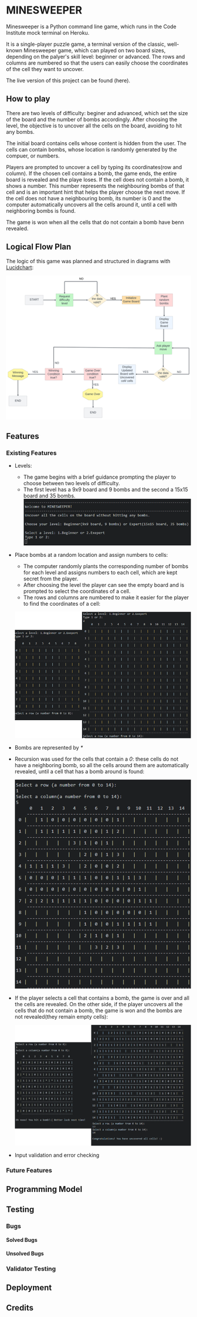 # MINESWEEPER
Minesweeper is a Python command line game, which runs in the Code Institute mock terminal on Heroku.

It is a single-player puzzle game, a terminal version of the classic, well-known Minesweeper game, which can played on two board sizes,
depending on the palyer's skill level: beginner or advanced. The rows and columns are numbered so that the users
can easily choose the coordinates of the cell they want to uncover.

The live version of this project can be found (here).

## How to play

There are two levels of difficulty: beginer and advanced, which set the size of the board and the number of bombs accordingly.
After choosing the level, the objective is to uncover all the cells on the board, avoiding to hit any bombs.

The initial board contains cells whose content is hidden from the user.
The cells can contain bombs, whose location is randomly generated by the compuer, or numbers.

Players are prompted to uncover a cell by typing its coordinates(row and column). If the chosen cell contains a bomb, the game ends, the entire board is revealed and the playe loses. If the cell does not contain a bomb, it shows a number. This number represents the neighbouring bombs of that cell and is an important hint that helps the player choose the next move. If the cell does not have a neighbouring bomb, its number is 0 and the computer automatically uncovers all the cells around it, until a cell with neighboring bombs is found.

The game is won when all the cells that do not contain a bomb have benn revealed.


## Logical Flow Plan

The logic of this game was planned and structured in diagrams with [Lucidchart](https://www.lucidchart.com/pages/):

![Lucidchart](assets/images/lucidchart.png)

## Features
### Existing Features

- Levels:
    - The game begins with a brief guidance prompting the player to choose between two levels of difficulty.
    - The first level has a 9x9 board and 9 bombs and the second a 15x15 board and 35 bombs.
    ![Levels](assets/images/levels.png)

- Place bombs at a random location and assign numbers to cells:
    - The computer randomly plants the corresponding number of bombs for each level and assigns numbers to each cell, which are kept secret from the player.
    - After choosing the level the player can see the empty board and is prompted to select the coordinates of a cell.
    - The rows and columns are numbered to make it easier for the player to find the coordinates of a cell:

    ![Initial empty board](assets/images/empty_board.png) 

- Bombs are represented by _*_
- Recursion was used for the cells that contain a _0_: these cells do not have a neighboring bomb, so all the cells around them are automatically revealed, until a cell that has a bomb around is found:

    ![Recursion](assets/images/recursion.png)

- If the player selects a cell that contains a bomb, the game is over and all the cells are revealed. On the other side, if the player uncovers all the cells that do not contain a bomb, the game is won and the bombs are not revealed(they remain empty cells):

    ![Game won or lost](assets/images/game_over.png)


- Input validation and error checking



### Future Features


## Programming Model


## Testing


### Bugs


#### Solved Bugs

#### Unsolved Bugs



### Validator Testing


## Deployment


## Credits
